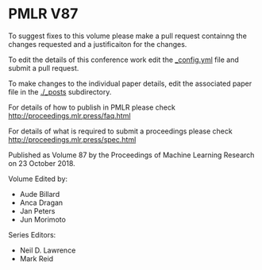 # PMLR V87

To suggest fixes to this volume please make a pull request containng the changes requested and a justificaiton for the changes.

To edit the details of this conference work edit the [_config.yml](./_config.yml) file and submit a pull request.

To make changes to the individual paper details, edit the associated paper file in the [./_posts](./_posts) subdirectory.

For details of how to publish in PMLR please check http://proceedings.mlr.press/faq.html

For details of what is required to submit a proceedings please check http://proceedings.mlr.press/spec.html



Published as Volume 87 by the Proceedings of Machine Learning Research on 23 October 2018.

Volume Edited by:
  * Aude Billard
  * Anca Dragan
  * Jan Peters
  * Jun Morimoto

Series Editors:
  * Neil D. Lawrence
  * Mark Reid
